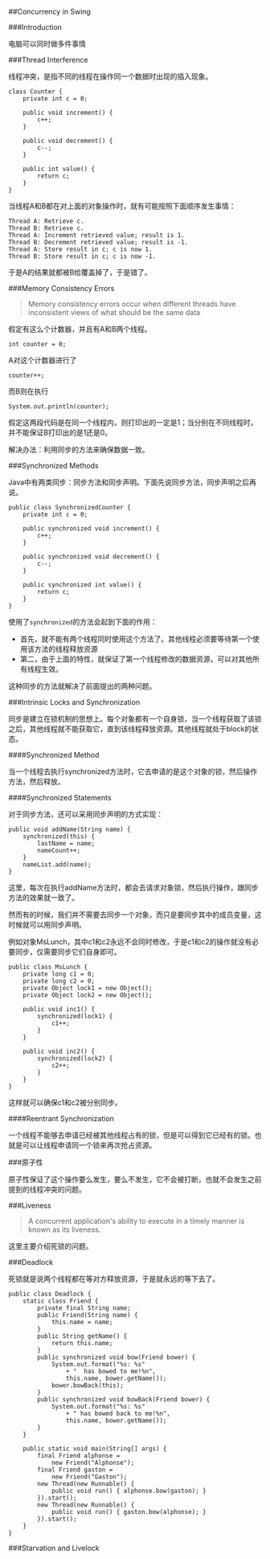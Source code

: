 


##Concurrency in Swing


###Introduction

电脑可以同时做多件事情

###Thread Interference

线程冲突，是指不同的线程在操作同一个数据时出现的插入现象。

```
class Counter {
    private int c = 0;

    public void increment() {
        c++;
    }

    public void decrement() {
        c--;
    }

    public int value() {
        return c;
    }
}
```
当线程A和B都在对上面的对象操作时，就有可能按照下面顺序发生事情：

	Thread A: Retrieve c.
	Thread B: Retrieve c.
	Thread A: Increment retrieved value; result is 1.
	Thread B: Decrement retrieved value; result is -1.
	Thread A: Store result in c; c is now 1.
	Thread B: Store result in c; c is now -1.

于是A的结果就都被B给覆盖掉了，于是错了。

###Memory Consistency Errors

>Memory consistency errors occur when different threads have inconsistent views of what should be the same data

假定有这么个计数器，并且有A和B两个线程。
```
int counter = 0;
```
A对这个计数器进行了
```
counter++;
```
而B则在执行
```
System.out.println(counter);
```
假定这两段代码是在同一个线程内，则打印出的一定是1；当分别在不同线程时，并不能保证B打印出的是1还是0。

解决办法：利用同步的方法来确保数据一致。

###Synchronized Methods

Java中有两类同步：同步方法和同步声明。下面先说同步方法，同步声明之后再说。

```
public class SynchronizedCounter {
    private int c = 0;

    public synchronized void increment() {
        c++;
    }

    public synchronized void decrement() {
        c--;
    }

    public synchronized int value() {
        return c;
    }
}
```
使用了`synchronized`的方法会起到下面的作用：

* 首先，就不能有两个线程同时使用这个方法了。其他线程必须要等待第一个使用该方法的线程释放资源
* 第二，由于上面的特性，就保证了第一个线程修改的数据资源，可以对其他所有线程生效。

这种同步的方法就解决了前面提出的两种问题。

###Intrinsic Locks and Synchronization

同步是建立在锁机制的思想上。每个对象都有一个自身锁，当一个线程获取了该锁之后，其他线程就不能获取它，直到该线程释放资源。其他线程就处于block的状态。

####Synchronized Method

当一个线程去执行synchronized方法时，它去申请的是这个对象的锁，然后操作方法，然后释放。

####Synchronized Statements

对于同步方法，还可以采用同步声明的方式实现：

```
public void addName(String name) {
    synchronized(this) {
        lastName = name;
        nameCount++;
    }
    nameList.add(name);
}
```

这里，每次在执行addName方法时，都会去请求对象锁，然后执行操作，跟同步方法的效果就一致了。


然而有的时候，我们并不需要去同步一个对象，而只是要同步其中的成员变量，这时候就可以用同步声明。

例如对象MsLunch，其中c1和c2永远不会同时修改，于是c1和c2的操作就没有必要同步，仅需要同步它们自身即可。

```
public class MsLunch {
    private long c1 = 0;
    private long c2 = 0;
    private Object lock1 = new Object();
    private Object lock2 = new Object();

    public void inc1() {
        synchronized(lock1) {
            c1++;
        }
    }

    public void inc2() {
        synchronized(lock2) {
            c2++;
        }
    }
}
```

这样就可以确保c1和c2被分别同步。

####Reentrant Synchronization

一个线程不能够去申请已经被其他线程占有的锁，但是可以得到它已经有的锁。也就是可以让线程申请同一个锁来再次抢占资源。

###原子性

原子性保证了这个操作要么发生，要么不发生，它不会被打断，也就不会发生之前提到的线程冲突的问题。

###Liveness

>A concurrent application's ability to execute in a timely manner is known as its liveness.

这里主要介绍死锁的问题。

###Deadlock

死锁就是说两个线程都在等对方释放资源，于是就永远的等下去了。

```
public class Deadlock {
    static class Friend {
        private final String name;
        public Friend(String name) {
            this.name = name;
        }
        public String getName() {
            return this.name;
        }
        public synchronized void bow(Friend bower) {
            System.out.format("%s: %s"
                + "  has bowed to me!%n", 
                this.name, bower.getName());
            bower.bowBack(this);
        }
        public synchronized void bowBack(Friend bower) {
            System.out.format("%s: %s"
                + " has bowed back to me!%n",
                this.name, bower.getName());
        }
    }

    public static void main(String[] args) {
        final Friend alphonse =
            new Friend("Alphonse");
        final Friend gaston =
            new Friend("Gaston");
        new Thread(new Runnable() {
            public void run() { alphonse.bow(gaston); }
        }).start();
        new Thread(new Runnable() {
            public void run() { gaston.bow(alphonse); }
        }).start();
    }
}
```

###Starvation and Livelock




















